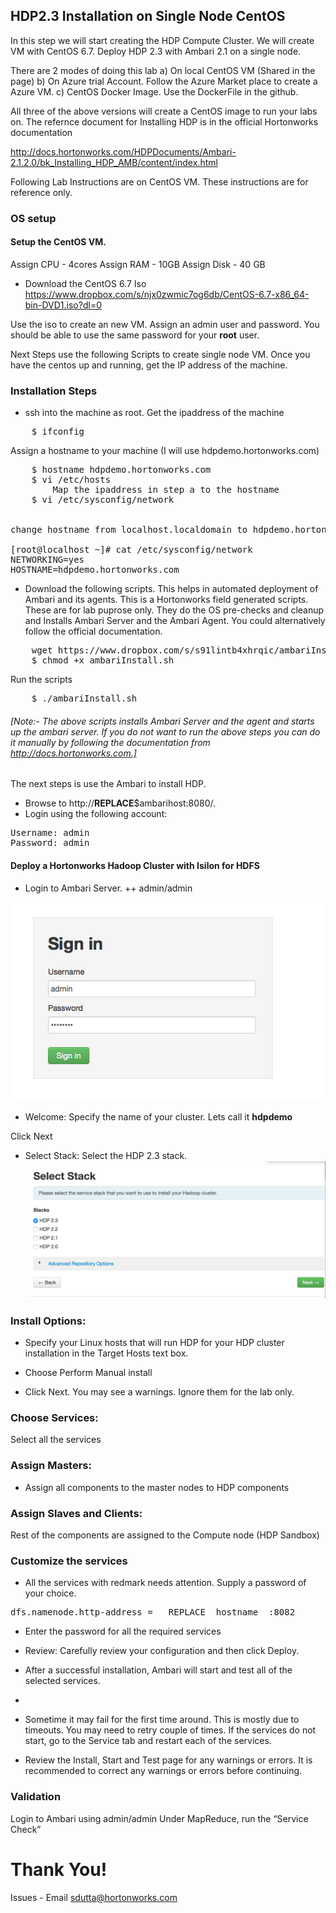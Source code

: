 ## HDP2.3 Installation on Single Node CentOS

In this step we will start creating the HDP Compute Cluster. We will create VM with CentOS 6.7. Deploy HDP 2.3 with Ambari 2.1 on a single node. 

There are 2 modes of doing this lab
a) On local CentOS VM (Shared in the page)
b) On Azure trial Account. Follow the Azure Market place to create a Azure VM.
c) CentOS Docker Image. Use the DockerFile in the github.

All three of the above versions will create a CentOS image to run your labs on. The refernce document for Installing HDP is in the official Hortonworks documentation

http://docs.hortonworks.com/HDPDocuments/Ambari-2.1.2.0/bk_Installing_HDP_AMB/content/index.html

Following Lab Instructions are on CentOS VM. These instructions are for reference only.

### OS setup

#### Setup the CentOS VM.

Assign CPU - 4cores
Assign RAM - 10GB
Assign Disk - 40 GB

+ Download the CentOS 6.7 Iso
https://www.dropbox.com/s/njx0zwmic7og6db/CentOS-6.7-x86_64-bin-DVD1.iso?dl=0

Use the iso to create an new VM. Assign an admin user and password. You should be able to use the same password for your <b>root</b> user.

Next Steps use the following Scripts to create single node VM. Once you have the centos up and running, get the IP address of the machine.

### Installation Steps

+ ssh into the machine as root. Get the ipaddress of the machine

<pre>
	$ ifconfig
</pre>

Assign a hostname to your machine (I will use hdpdemo.hortonworks.com)
<pre>
	$ hostname hdpdemo.hortonworks.com
	$ vi /etc/hosts
		Map the ipaddress in step a to the hostname
	$ vi /etc/sysconfig/network
	
	
change hostname from localhost.localdomain to hdpdemo.hortonworks.com

[root@localhost ~]# cat /etc/sysconfig/network
NETWORKING=yes
HOSTNAME=hdpdemo.hortonworks.com
</pre>

+ Download the following scripts. This helps in automated deployment of Ambari and its agents. This is a Hortonworks field generated scripts. These are for lab puprose only. They do the OS pre-checks and cleanup and Installs Ambari Server and the Ambari Agent. You could alternatively follow the official documentation.

<pre>
	wget https://www.dropbox.com/s/s91lintb4xhrqic/ambariInstall.sh?dl=0 -O ambariInstall.sh
	$ chmod +x ambariInstall.sh
</pre>

Run the scripts
<pre>
	$ ./ambariInstall.sh
</pre>

###### [Note:- The above scripts installs Ambari Server and the agent and starts up the ambari server. If you do not want to run the above steps you can do it manually by following the documentation from http://docs.hortonworks.com.]

The next steps is use the Ambari to install HDP.

+ Browse to http://__REPLACE__$ambarihost:8080/.
+ Login using the following account:
<pre>
Username: admin
Password: admin
</pre>
 
#### Deploy a Hortonworks Hadoop Cluster with Isilon for HDFS


+ Login to Ambari Server.
++ admin/admin

![Ambari login](/images/Screen%20Shot%202015-10-11%20at%2012.47.16%20PM.png)

+ Welcome: Specify the name of your cluster. Lets call it <b>hdpdemo</b>

Click Next

+ Select Stack: Select the HDP 2.3 stack.
![Screen Shot](https://github.com/shivajid/hwx-isilon/blob/master/images/screen1.png)

### Install Options:

+ Specify your Linux hosts that will run HDP for your HDP cluster installation in the Target Hosts text box.

+ Choose Perform Manual install

+ Click Next. You may see a warnings. Ignore them for the lab only.

### Choose Services: 

Select all the services

### Assign Masters:

+ Assign all components to the master nodes to HDP components

### Assign Slaves and Clients: 

Rest of the components are assigned to the Compute node (HDP Sandbox)

### Customize the services

+ All the services with redmark needs attention. Supply a password of your choice.

<pre>
dfs.namenode.http-address = __REPLACE__hostname__:8082
</pre>

+ Enter the password for all the required services

+ Review: Carefully review your configuration and then click Deploy.
 
+ After a successful installation, Ambari will start and test all of the selected services.  
+ 
+ Sometime it may fail for the first time around. This is mostly due to timeouts. You may need to retry couple of times. If the services do not start, go to the Service tab and restart each of the services.

+ Review the Install, Start and Test page for any warnings or errors. It is recommended to correct any warnings or errors before continuing.

### Validation

Login to Ambari using admin/admin
Under MapReduce, run the “Service Check”


# Thank You!

Issues - Email sdutta@hortonworks.com
